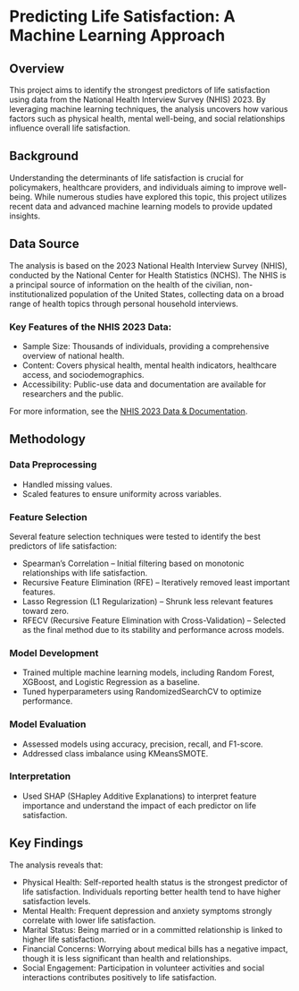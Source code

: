 # Predicting Life Satisfaction: A Machine Learning Approach

## Overview  
This project aims to identify the strongest predictors of life satisfaction using data from the National Health Interview Survey (NHIS) 2023. By leveraging machine learning techniques, the analysis uncovers how various factors such as physical health, mental well-being, and social relationships influence overall life satisfaction.

## Background  
Understanding the determinants of life satisfaction is crucial for policymakers, healthcare providers, and individuals aiming to improve well-being. While numerous studies have explored this topic, this project utilizes recent data and advanced machine learning models to provide updated insights.

## Data Source  
The analysis is based on the 2023 National Health Interview Survey (NHIS), conducted by the National Center for Health Statistics (NCHS). The NHIS is a principal source of information on the health of the civilian, non-institutionalized population of the United States, collecting data on a broad range of health topics through personal household interviews.

### Key Features of the NHIS 2023 Data:
- Sample Size: Thousands of individuals, providing a comprehensive overview of national health.
- Content: Covers physical health, mental health indicators, healthcare access, and sociodemographics.
- Accessibility: Public-use data and documentation are available for researchers and the public.

For more information, see the [NHIS 2023 Data & Documentation](https://www.cdc.gov/nchs/nhis/documentation/2023-nhis.html).

## Methodology  

### Data Preprocessing
- Handled missing values.
- Scaled features to ensure uniformity across variables.

### Feature Selection
Several feature selection techniques were tested to identify the best predictors of life satisfaction:
- Spearman’s Correlation – Initial filtering based on monotonic relationships with life satisfaction.
- Recursive Feature Elimination (RFE) – Iteratively removed least important features.
- Lasso Regression (L1 Regularization) – Shrunk less relevant features toward zero.
- RFECV (Recursive Feature Elimination with Cross-Validation) – Selected as the final method due to its stability and performance across models.

### Model Development
- Trained multiple machine learning models, including Random Forest, XGBoost, and Logistic Regression as a baseline.
- Tuned hyperparameters using RandomizedSearchCV to optimize performance.

### Model Evaluation
- Assessed models using accuracy, precision, recall, and F1-score.
- Addressed class imbalance using KMeansSMOTE.

### Interpretation
- Used SHAP (SHapley Additive Explanations) to interpret feature importance and understand the impact of each predictor on life satisfaction.

## Key Findings  

The analysis reveals that:

- Physical Health: Self-reported health status is the strongest predictor of life satisfaction. Individuals reporting better health tend to have higher satisfaction levels.
- Mental Health: Frequent depression and anxiety symptoms strongly correlate with lower life satisfaction.
- Marital Status: Being married or in a committed relationship is linked to higher life satisfaction.
- Financial Concerns: Worrying about medical bills has a negative impact, though it is less significant than health and relationships.
- Social Engagement: Participation in volunteer activities and social interactions contributes positively to life satisfaction.
